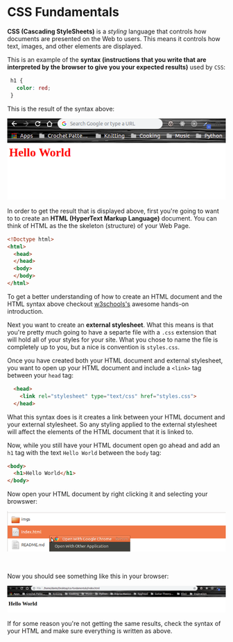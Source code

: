 # CSS Fundamentals

**CSS (Cascading StyleSheets)** is a _styling_ language that controls how documents are presented on the Web to users. This means it controls how text, images, and other elements are displayed.

This is an example of the **syntax  (instructions that you write that are interpreted by the browser to give you your expected results)** used by `CSS`:

 ```css
  h1 {
    color: red;
  }
```

This is the result of the syntax above:

![h1 with red text](imgs/h1-red.png)

In order to get the result that is displayed above, first you're going to want to to create an **HTML (HyperText Markup Language)** document. You can think of HTML as the the skeleton (structure) of your Web Page. 

```HTML
<!Doctype html>
<html>
  <head>
  </head>
  <body>
  </body>
</html>
```

To get a better understanding of how to create an HTML document and the HTML syntax above checkout [w3schools's](https://www.w3schools.com/html/html_intro.asp) awesome hands-on introduction.

Next you want to create an **external stylesheet**. What this means is that you're pretty much going to have a separte file with a `.css` extension that will hold all of your styles for your site. What you chose to name the file is completely up to you, but a nice is convention is `styles.css`. 

Once you have created both your HTML document and external stylesheet, you want to open up your HTML document and include a `<link>` tag between your `head` tag: 

```HTML
  <head>
    <link rel="stylesheet" type="text/css" href="styles.css">
  </head>
```

What this syntax does is it creates a link between your HTML document and your external stylesheet. So any styling applied to the external stylesheet will affect the elements of the HTML document that it is linked to. 

Now, while you still have your HTML document open go ahead and add an `h1` tag with the text `Hello World` between the `body` tag:

```HTML
<body>
  <h1>Hello World</h1>
</body>
```

Now open your HTML document by right clicking it and selecting your browswer:

![opening html documunet](imgs/opening-html.png)

<br/>

Now you should see something like this in your browser:

![h1 with black text](imgs/h1-black.png)

If for some reason you're not getting the same results, check the syntax of your HTML and make sure everything is written as above.